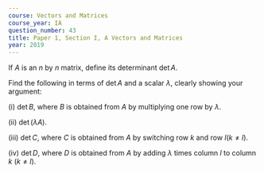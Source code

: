 ```yaml
---
course: Vectors and Matrices
course_year: IA
question_number: 43
title: Paper 1, Section I, A Vectors and Matrices
year: 2019
---
```




If $A$ is an $n$ by $n$ matrix, define its determinant $\operatorname{det} A$.

Find the following in terms of $\operatorname{det} A$ and a scalar $\lambda$, clearly showing your argument:

(i) $\operatorname{det} B$, where $B$ is obtained from $A$ by multiplying one row by $\lambda$.

(ii) $\operatorname{det}(\lambda A)$.

(iii) $\operatorname{det} C$, where $C$ is obtained from $A$ by switching row $k$ and row $l(k \neq l)$.

(iv) $\operatorname{det} D$, where $D$ is obtained from $A$ by adding $\lambda$ times column $l$ to column $k$ $(k \neq l)$.